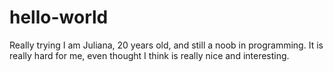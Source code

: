 # hello-world
Really trying
I am Juliana, 20 years old, and still a noob in programming.
It is really hard for me, even thought I think is really nice and interesting.
